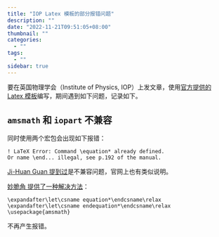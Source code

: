 ```yaml
---
title: "IOP Latex 模板的部分报错问题"
description: ""
date: "2022-11-21T09:51:05+08:00"
thumbnail: ""
categories:
  - ""
tags:
  - ""
sidebar: true
---
```


要在英国物理学会（Institute of Physics, IOP）上发文章，使用[官方提供的 Latex 模板](https://publishingsupport.iopscience.iop.org/questions/latex-template/)编写，期间遇到如下问题，记录如下。

## `amsmath` 和 `iopart` 不兼容

同时使用两个宏包会出现如下报错：

```
! LaTeX Error: Command \equation* already defined. 
Or name \end... illegal, see p.192 of the manual.
```

[Ji-Huan Guan 提到过](https://www.guanjihuan.com/archives/3598)是不兼容问题，官网上也有类似说明。

[妙脆角 提供了一种解决方法](https://zhuanlan.zhihu.com/p/41469740)：

```
\expandafter\let\csname equation*\endcsname\relax
\expandafter\let\csname endequation*\endcsname\relax
\usepackage{amsmath}
```

不再产生报错。

